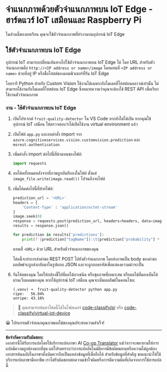 <!--
CO_OP_TRANSLATOR_METADATA:
{
  "original_hash": "50151d9f9dce2801348a93880ef16d86",
  "translation_date": "2025-08-27T20:10:55+00:00",
  "source_file": "4-manufacturing/lessons/3-run-fruit-detector-edge/single-board-computer.md",
  "language_code": "th"
}
-->
# จำแนกภาพด้วยตัวจำแนกภาพบน IoT Edge - ฮาร์ดแวร์ IoT เสมือนและ Raspberry Pi

ในส่วนนี้ของบทเรียน คุณจะใช้ตัวจำแนกภาพที่ทำงานบนอุปกรณ์ IoT Edge

## ใช้ตัวจำแนกภาพบน IoT Edge

อุปกรณ์ IoT สามารถเปลี่ยนเส้นทางไปใช้ตัวจำแนกภาพบน IoT Edge ได้ โดย URL สำหรับตัวจำแนกภาพคือ `http://<IP address or name>/image` โดยแทนที่ `<IP address or name>` ด้วยที่อยู่ IP หรือชื่อโฮสต์ของคอมพิวเตอร์ที่รัน IoT Edge

ไลบรารี Python สำหรับ Custom Vision ใช้งานได้เฉพาะกับโมเดลที่โฮสต์บนคลาวด์เท่านั้น ไม่สามารถใช้งานกับโมเดลที่โฮสต์บน IoT Edge ซึ่งหมายความว่าคุณจะต้องใช้ REST API เพื่อเรียกใช้งานตัวจำแนกภาพ

### งาน - ใช้ตัวจำแนกภาพบน IoT Edge

1. เปิดโปรเจกต์ `fruit-quality-detector` ใน VS Code หากยังไม่ได้เปิด หากคุณใช้อุปกรณ์ IoT เสมือน ให้ตรวจสอบว่าได้เปิดใช้งาน virtual environment แล้ว

1. เปิดไฟล์ `app.py` และลบคำสั่ง import จาก `azure.cognitiveservices.vision.customvision.prediction` และ `msrest.authentication`

1. เพิ่มคำสั่ง import ต่อไปนี้ที่ด้านบนของไฟล์:

    ```python
    import requests
    ```

1. ลบโค้ดทั้งหมดหลังจากที่ภาพถูกบันทึกลงในไฟล์ ตั้งแต่ `image_file.write(image.read())` ไปจนถึงจบไฟล์

1. เพิ่มโค้ดต่อไปนี้ที่ท้ายไฟล์:

    ```python
    prediction_url = '<URL>'
    headers = {
        'Content-Type' : 'application/octet-stream'
    }
    image.seek(0)
    response = requests.post(prediction_url, headers=headers, data=image)
    results = response.json()
    
    for prediction in results['predictions']:
        print(f'{prediction["tagName"]}:\t{prediction["probability"] * 100:.2f}%')
    ```

    แทนที่ `<URL>` ด้วย URL สำหรับตัวจำแนกภาพของคุณ

    โค้ดนี้จะทำการส่งคำขอ REST POST ไปยังตัวจำแนกภาพ โดยส่งภาพเป็น body ของคำขอ ผลลัพธ์จะถูกส่งกลับมาในรูปแบบ JSON และจะถูกถอดรหัสเพื่อแสดงความน่าจะเป็น

1. รันโค้ดของคุณ โดยให้กล้องชี้ไปที่ผลไม้บางชนิด หรือชุดภาพที่เหมาะสม หรือผลไม้ที่มองเห็นได้ผ่านเว็บแคมของคุณ หากใช้อุปกรณ์ IoT เสมือน คุณจะเห็นผลลัพธ์ในคอนโซล:

    ```output
    (.venv) ➜  fruit-quality-detector python app.py
    ripe:   56.84%
    unripe: 43.16%
    ```

> 💁 คุณสามารถค้นหาโค้ดนี้ได้ในโฟลเดอร์ [code-classify/pi](../../../../../4-manufacturing/lessons/3-run-fruit-detector-edge/code-classify/pi) หรือ [code-classify/virtual-iot-device](../../../../../4-manufacturing/lessons/3-run-fruit-detector-edge/code-classify/virtual-iot-device)

😀 โปรแกรมตัวจำแนกคุณภาพผลไม้ของคุณประสบความสำเร็จ!

---

**ข้อจำกัดความรับผิดชอบ**:  
เอกสารนี้ได้รับการแปลโดยใช้บริการแปลภาษา AI [Co-op Translator](https://github.com/Azure/co-op-translator) แม้ว่าเราจะพยายามให้การแปลมีความถูกต้องมากที่สุด แต่โปรดทราบว่าการแปลอัตโนมัติอาจมีข้อผิดพลาดหรือความไม่ถูกต้อง เอกสารต้นฉบับในภาษาดั้งเดิมควรถือเป็นแหล่งข้อมูลที่เชื่อถือได้ สำหรับข้อมูลที่สำคัญ ขอแนะนำให้ใช้บริการแปลภาษามืออาชีพ เราไม่รับผิดชอบต่อความเข้าใจผิดหรือการตีความผิดที่เกิดจากการใช้การแปลนี้